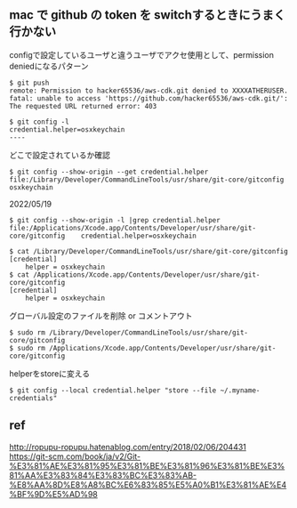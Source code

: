 mac で github の token を switchするときにうまく行かない
--

configで設定しているユーザと違うユーザでアクセ使用として、permission deniedになるパターン


```console 
$ git push
remote: Permission to hacker65536/aws-cdk.git denied to XXXXATHERUSER.
fatal: unable to access 'https://github.com/hacker65536/aws-cdk.git/': The requested URL returned error: 403
```


```console
$ git config -l
credential.helper=osxkeychain
----
```


どこで設定されているか確認
```console
$ git config --show-origin --get credential.helper
file:/Library/Developer/CommandLineTools/usr/share/git-core/gitconfig	osxkeychain
```

2022/05/19
```console
$ git config --show-origin -l |grep credential.helper
file:/Applications/Xcode.app/Contents/Developer/usr/share/git-core/gitconfig	credential.helper=osxkeychain
```

```console
$ cat /Library/Developer/CommandLineTools/usr/share/git-core/gitconfig
[credential]
	helper = osxkeychain
$ cat /Applications/Xcode.app/Contents/Developer/usr/share/git-core/gitconfig
[credential]
	helper = osxkeychain
```

グローバル設定のファイルを削除 or コメントアウト
```console
$ sudo rm /Library/Developer/CommandLineTools/usr/share/git-core/gitconfig
$ sudo rm /Applications/Xcode.app/Contents/Developer/usr/share/git-core/gitconfig
```

helperをstoreに変える
```console
$ git config --local credential.helper "store --file ~/.myname-credentials"
```
ref
--

http://ropupu-ropupu.hatenablog.com/entry/2018/02/06/204431  
https://git-scm.com/book/ja/v2/Git-%E3%81%AE%E3%81%95%E3%81%BE%E3%81%96%E3%81%BE%E3%81%AA%E3%83%84%E3%83%BC%E3%83%AB-%E8%AA%8D%E8%A8%BC%E6%83%85%E5%A0%B1%E3%81%AE%E4%BF%9D%E5%AD%98
